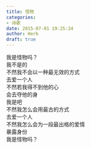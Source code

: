```yaml
---  
title: 怪物  
categories:  
- 诗歌  
date: 2015-07-01 19:25:24  
author: Herb  
draft: true
---  
```

我是怪物吗？    
我不是的  
不然我不会以一种最无效的方式  
去爱一个人  
不然若我得不到他的心  
会去夺他的身    
我是吧  
不然我怎么会用最古的方式  
去爱一个人  
不然我怎么会为一段最出格的爱情  
暴露身份    
我是怪物吗？